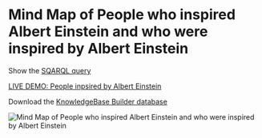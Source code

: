 # Mind Map of People who inspired Albert Einstein and who were inspired by Albert Einstein

Show the [SQARQL query](./AlbertEinstein.sparql)

[LIVE DEMO: People inpsired by Albert Einstein](https://inforapid.org/webapp/webapp.php?shareddb=atwa7k9pqcOvsRcU8BeyNNLHUM5FzcaenpYad7yrUf6REqOBUmcMMIOPR43VtcGDF6gPVYu9M8bIjoTSnK4F9lTCb4N3INkH)

Download the [KnowledgeBase Builder database](./AlbertEinstein.kdb)

![Mind Map of People who inspired Albert Einstein and who were inspired by Albert Einstein](AlbertEinstein.gif?raw=true "Mind Map of People who inspired Albert Einstein and who were inspired by Albert Einstein")
